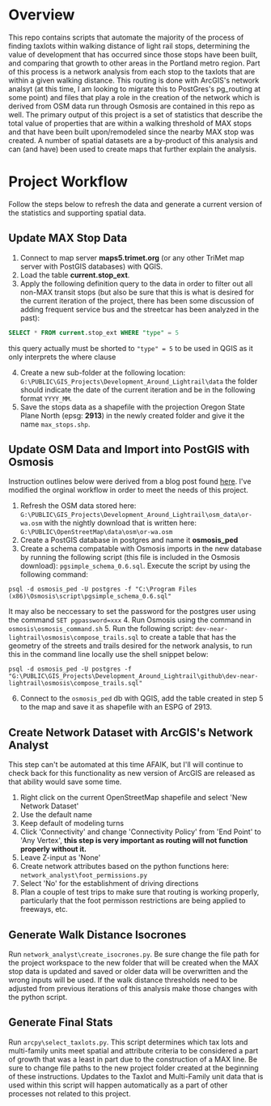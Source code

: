 # Overview

This repo contains scripts that automate the majority of the process of finding taxlots within walking distance of light rail stops, determining the value of development that has occurred since those stops have been built, and comparing that growth to other areas in the Portland metro region.  Part of this process is a network analysis from each stop to the taxlots that are within a given walking distance.  This routing is done with ArcGIS's network analsyt (at this time, I am looking to migrate this to PostGres's pg_routing at some point) and files that play a role in the creation of the network which is derived from OSM data run through Osmosis are contained in this repo as well.  The primary output of this project is a set of statistics that describe the total value of properties that are within a walking threshold of MAX stops and that have been built upon/remodeled since the nearby MAX stop was created.  A number of spatial datasets are a by-product of this analysis and can (and have) been used to create maps that further explain the analysis.

# Project Workflow

Follow the steps below to refresh the data and generate a current version of the statistics and supporting spatial data.

## Update MAX Stop Data

1. Connect to map server **maps5.trimet.org** (or any other TriMet map server with PostGIS databases) with QGIS.
2. Load the table **current.stop_ext**.
3. Apply the following definition query to the data in order to filter out all non-MAX transit stops (but also be sure that this is what is desired for the current iteration of the project, there has been some discussion of adding frequent service bus and the streetcar has been analyzed in the past):

```sql
SELECT * FROM current.stop_ext WHERE "type" = 5
```

this query actually must be shorted to `"type" = 5` to be used in QGIS as it only interprets the where clause

4. Create a new sub-folder at the following location: `G:\PUBLIC\GIS_Projects\Development_Around_Lightrail\data` the folder should indicate the date of the current iteration and be in the following format `YYYY_MM`.
5. Save the stops data as a shapefile with the projection Oregon State Plane North (epsg: **2913**) in the newly created folder and give it the name `max_stops.shp`.

## Update OSM Data and Import into PostGIS with Osmosis

Instruction outlines below were derived from a blog post found [here](http://skipperkongen.dk/2012/08/02/import-osm-data-into-postgis-using-osmosis/).  I've modified the orginal workflow in order to meet the needs of this project.

1. Refresh the OSM data stored here: `G:\PUBLIC\GIS_Projects\Development_Around_Lightrail\osm_data\or-wa.osm` with the nightly download that is written here: `G:\PUBLIC\OpenStreetMap\data\osm\or-wa.osm`
2. Create a PostGIS database in postgres and name it **osmosis_ped**
3. Create a schema compatable with Osmosis imports in the new database by running the following script (this file is included in the Osmosis download): `pgsimple_schema_0.6.sql`.  Execute the script by using the following command:

```Shell
psql -d osmosis_ped -U postgres -f "C:\Program Files (x86)\Osmosis\script\pgsimple_schema_0.6.sql"
```

It may also be neccessary to set the password for the postgres user using the command `SET pgpassword=xxx`
4. Run Osmosis using the command in `osmosis\osmosis_command.sh`
5. Run the following script: `dev-near-lightrail\osmosis\compose_trails.sql` to create a table that has the geometry of the streets and trails desired for the network analysis, to run this in the command line locally use the shell snippet below:

```Shell
psql -d osmosis_ped -U postgres -f "G:\PUBLIC\GIS_Projects\Development_Around_Lightrail\github\dev-near-lightrail\osmosis\compose_trails.sql"
```

6. Connect to the `osmosis_ped` db with QGIS, add the table created in step 5 to the map and save it as shapefile with an ESPG of 2913.

## Create Network Dataset with ArcGIS's Network Analyst

This step can't be automated at this time AFAIK, but I'll will continue to check back for this functionality as new version of ArcGIS are released as that ability would save some time.

1. Right click on the current OpenStreetMap shapefile and select 'New Network Dataset'
2. Use the default name
3. Keep default of modeling turns
4. Click 'Connectivity' and change 'Connectivity Policy' from 'End Point' to 'Any Vertex', **this step is very important as routing will not function properly without it.**
5. Leave Z-input as 'None'
6. Create network attributes based on the python functions here: `network_analyst\foot_permissions.py`
7.  Select 'No' for the establishment of driving directions
8.  Plan a couple of test trips to make sure that routing is working properly, particularly that the foot permisson restrictions are being applied to freeways, etc.

## Generate Walk Distance Isocrones

Run `network_analyst\create_isocrones.py`.  Be sure change the file path for the project workspace to the new folder that will be created when the MAX stop data is updated and saved or older data will be overwritten and the wrong inputs will be used.  If the walk distance thresholds need to be adjusted from previous iterations of this analysis make those changes with the python script.

## Generate Final Stats

Run `arcpy\select_taxlots.py`.  This script determines which tax lots and multi-family units meet spatial and attribute criteria to be considered a part of growth that was a least in part due to the construction of a MAX line.  Be sure to change file paths to the new project folder created at the beginning of these instructions.  Updates to the Taxlot and Multi-Family unit data that is used within this script will happen automatically as a part of other processes not related to this project.